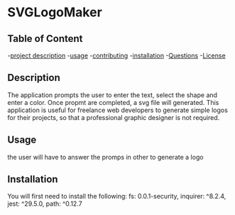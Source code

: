 # SVGLogoMaker

## Table of Content
-[project description](#Description)
-[usage](#Usage)
-[contributing](#Contributing)
-[installation](#Installation)
-[Questions](#Questions)
-[License](#License)

## Description

The application prompts the user to enter the text, select the shape and enter a color. Once propmt are completed, a svg file will generated. This application is useful for freelance web developers to generate simple logos for their projects, so that a professional graphic designer is not required.


## Usage

the user will have to answer the promps in other to generate a logo
## Installation

You will first need to install the following: 
    fs: 0.0.1-security,
    inquirer: ^8.2.4,
    jest: ^29.5.0,
    path: ^0.12.7
